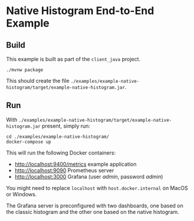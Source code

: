 # Native Histogram End-to-End Example

## Build

This example is built as part of the `client_java` project.

```
./mvnw package
```

This should create the file `./examples/example-native-histogram/target/example-native-histogram.jar`.

## Run

With `./examples/example-native-histogram/target/example-native-histogram.jar` present, simply run:

```
cd ./examples/example-native-histogram/
docker-compose up
```

This will run the following Docker containers:

* [http://localhost:9400/metrics](http://localhost:9400/metrics) example application
* [http://localhost:9090](http://localhost:9090) Prometheus server
* [http://localhost:3000](http://localhost:3000) Grafana (user _admin_, password _admin_)

You might need to replace `localhost` with `host.docker.internal` on MacOS or Windows.

The Grafana server is preconfigured with two dashboards, one based on the classic histogram and the other one based on the native histogram.
